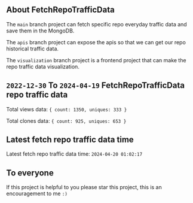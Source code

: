 ## About FetchRepoTrafficData

The `main` branch project can fetch specific repo everyday traffic data and save them in the MongoDB.

The `apis` branch project can expose the apis so that we can get our repo historical traffic data.

The `visualization` branch project is a frontend project that can make the repo traffic data visualization.

## `2022-12-30` To `2024-04-19` FetchRepoTrafficData repo traffic data

Total views data: `{ count: 1350, uniques: 333 }`

Total clones data: `{ count: 925, uniques: 653 }`

## Latest fetch repo traffic data time

Latest fetch repo traffic data time: `2024-04-20 01:02:17`

## To everyone

If this project is helpful to you please star this project, this is an encouragement to me `:)`



